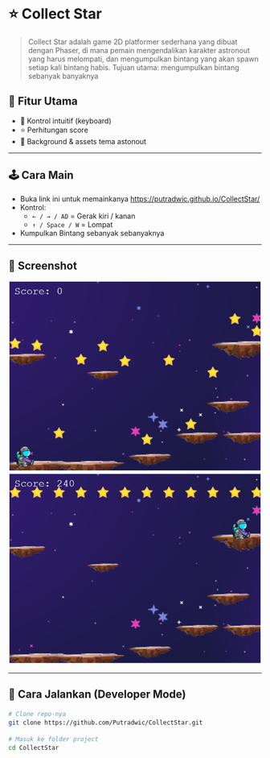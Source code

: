 # ⭐ Collect Star

> Collect Star adalah game 2D platformer sederhana yang dibuat dengan Phaser, di mana pemain mengendalikan karakter astronout yang harus melompati, dan mengumpulkan bintang yang akan spawn setiap kali bintang habis. Tujuan utama: mengumpulkan bintang sebanyak banyaknya


## 🧠 Fitur Utama

- 🎯 Kontrol intuitif (keyboard)
- ⭐ Perhitungan score
- 🎨 Background & assets tema astonout

---

## 🕹️ Cara Main

- Buka link ini untuk memainkanya https://putradwic.github.io/CollectStar/
- Kontrol:
    - `← / → / AD` = Gerak kiri / kanan  
    - `↑ / Space / W` = Lompat 
- Kumpulkan Bintang sebanyak sebanyaknya 

---

## 📸 Screenshot

![Screenshot Gameplay](/Screnshot/1.png)
![Screenshot Gameplay](/Screnshot/2.png)

---

## 🚀 Cara Jalankan (Developer Mode)

```bash
# Clone repo-nya
git clone https://github.com/Putradwic/CollectStar.git

# Masuk ke folder project
cd CollectStar
